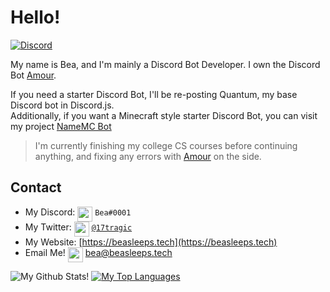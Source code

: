 # Hello!

<div>
  <p>
    <a href="https://discord.gg/frXBBaqrjD"><img src="https://discord.com/api/guilds/709794391950098484/embed.png" alt="Discord" /></a>
  </p>
</div>

My name is Bea, and I'm mainly a Discord Bot Developer. I own the Discord Bot [Amour](https://amourbot.com).

 
If you need a starter Discord Bot, I'll be re-posting Quantum, my base Discord bot in Discord.js. <br/>
Additionally, if you want a Minecraft style starter Discord Bot, you can visit my project [NameMC Bot](https://github.com/beasleeps/namemcbot) <br/>

> I'm currently finishing my college CS courses before continuing anything, and fixing any errors with [Amour](https://amourbot.com) on the side.

## Contact

- My Discord: <img src="https://raw.githubusercontent.com/beasleeps/beasleeps/master/discord.svg" width="24px" align="top"> `Bea#0001`
- My Twitter: <img src="https://raw.githubusercontent.com/beasleeps/beasleeps/master/twitter.svg" width="24px" align="top"> [`@17tragic`](https://twitter.com/17tragic)
- My Website: [https://beasleeps.tech](https://beasleeps.tech)
- Email Me! <img src="https://raw.githubusercontent.com/beasleeps/beasleeps/master/MailIOS.svg" width="24px" align="top"> [bea@beasleeps.tech](mailto:bea@beasleeps.tech)

![My Github Stats!](https://github-readme-stats.vercel.app/api?username=beasleeps&count_private=true&theme=dracula)
[![My Top Languages](https://github-readme-stats.vercel.app/api/top-langs/?username=beasleeps&layout=compact&theme=dracula)](https://github.com/anuraghazra/github-readme-stats)
